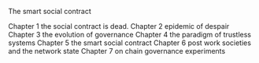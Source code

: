 The smart social contract

Chapter 1 the social contract is dead.
Chapter 2 epidemic of despair
Chapter 3 the evolution of governance
Chapter 4 the paradigm of trustless systems
Chapter 5 the smart social contract
Chapter 6 post work societies and the network state
Chapter 7 on chain governance experiments
